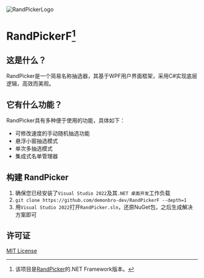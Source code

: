 ![RandPickerLogo](/RandPicker/RandPickerLogo.ico) 
# **RandPickerF**[^1]
 
## 这是什么？
RandPicker是一个简易名称抽选器，其基于WPF用户界面框架，采用C#实现底层逻辑，高效而美观。

## 它有什么功能？
RandPicker具有多种便于使用的功能，具体如下：
- 可修改速度的手动随机抽选功能
- 悬浮小窗抽选模式
- 单次多抽选模式
- 集成式名单管理器

## 构建 RandPicker
1. 确保您已经安装了`Visual Studio 2022`及其`.NET 桌面开发`工作负载
2. `git clone https://github.com/demonbro-dev/RandPickerF --depth=1`
3. 用`Visual Studio 2022`打开`RandPicker.sln`，还原NuGet包，之后生成解决方案即可

## 许可证
[MIT License](https://github.com/demonbro-dev/RandPickerF/blob/master/LICENSE.txt)

[^1]: 该项目是[RandPicker](https://github.com/demonbro-dev/RandPicker)的.NET Framework版本。
